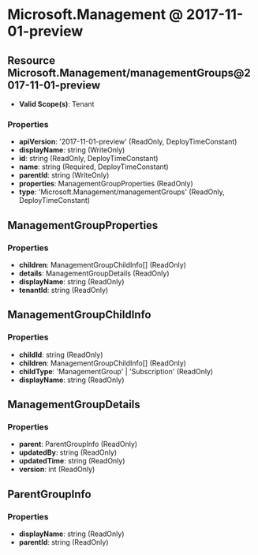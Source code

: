 # Microsoft.Management @ 2017-11-01-preview

## Resource Microsoft.Management/managementGroups@2017-11-01-preview
* **Valid Scope(s)**: Tenant
### Properties
* **apiVersion**: '2017-11-01-preview' (ReadOnly, DeployTimeConstant)
* **displayName**: string (WriteOnly)
* **id**: string (ReadOnly, DeployTimeConstant)
* **name**: string (Required, DeployTimeConstant)
* **parentId**: string (WriteOnly)
* **properties**: ManagementGroupProperties (ReadOnly)
* **type**: 'Microsoft.Management/managementGroups' (ReadOnly, DeployTimeConstant)

## ManagementGroupProperties
### Properties
* **children**: ManagementGroupChildInfo[] (ReadOnly)
* **details**: ManagementGroupDetails (ReadOnly)
* **displayName**: string (ReadOnly)
* **tenantId**: string (ReadOnly)

## ManagementGroupChildInfo
### Properties
* **childId**: string (ReadOnly)
* **children**: ManagementGroupChildInfo[] (ReadOnly)
* **childType**: 'ManagementGroup' | 'Subscription' (ReadOnly)
* **displayName**: string (ReadOnly)

## ManagementGroupDetails
### Properties
* **parent**: ParentGroupInfo (ReadOnly)
* **updatedBy**: string (ReadOnly)
* **updatedTime**: string (ReadOnly)
* **version**: int (ReadOnly)

## ParentGroupInfo
### Properties
* **displayName**: string (ReadOnly)
* **parentId**: string (ReadOnly)


